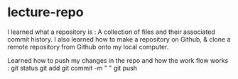 # lecture-repo

I learned what a repository is : A collection of files and their associated commit history. 
I also learned how to make a repository on Github, & clone a remote repository from Github onto my local computer. 

Learned how to push my changes in the repo and how the work flow works : 
git status
git add <filename>
git commit -m " " 
git push 
